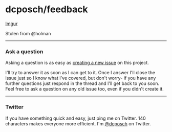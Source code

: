 # dcposch/feedback

[Imgur](http://i.imgur.com/xvFsunv.png)

Stolen from @holman

---

### Ask a question

Asking a question is as easy as
[creating a new issue](https://github.com/holman/feedback/issues/new) on this
project.

I'll try to answer it as soon as I can get to it. Once I answer I'll close the
issue just so I know what I've covered, but don't worry- if you have any further
questions just respond in the thread and I'll get back to you soon. Feel free to
ask a question on any old issue too, even if you didn't create it.


---

### Twitter

If you have something quick and easy, just ping me on Twitter. 140 characters
makes everyone more efficient. I'm [@dcposch](https://twitter.com/dcposch) on
Twitter.
